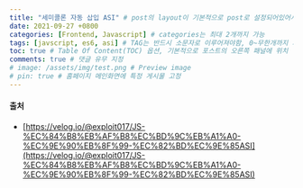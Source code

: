 ```yaml
---
title: "세미콜론 자동 삽입 ASI" # post의 layout이 기본적으로 post로 설정되어있어서 Front Matter에 따로 layout변수를 만들어 주지 않아도 됨
date: 2021-09-27 +0800
categories: [Frontend, Javascript] # categories는 최대 2개까지 가능
tags: [javscript, es6, asi] # TAG는 반드시 소문자로 이루어져야함, 0~무한개까지 지정 가능
toc: true # Table Of Content(TOC) 옵션, 기본적으로 포스트의 오른쪽 패널에 위치
comments: true # 댓글 유무 지정
# image: /assets/img/test.png # Preview image
# pin: true # 홈페이지 메인화면에 특정 게시물 고정
---
```


#### 출처
- [https://velog.io/@exploit017/JS-%EC%84%B8%EB%AF%B8%EC%BD%9C%EB%A1%A0-%EC%9E%90%EB%8F%99-%EC%82%BD%EC%9E%85ASI](https://velog.io/@exploit017/JS-%EC%84%B8%EB%AF%B8%EC%BD%9C%EB%A1%A0-%EC%9E%90%EB%8F%99-%EC%82%BD%EC%9E%85ASI)